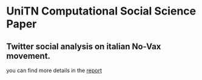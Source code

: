 # UniTN Computational Social Science Paper
## Twitter social analysis on italian No-Vax movement.

you can find more details in the [report](https://github.com/GabrieleGhisleni/Twitter-Social-Analysis/blob/master/Computational_Social_Science.pdf)
